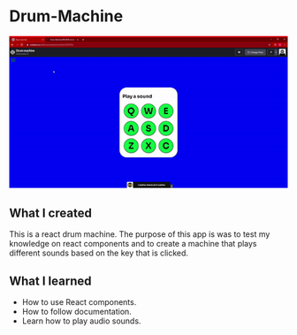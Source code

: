 # Drum-Machine

![](drum-machine.gif.gif)

## What I created

This is a react drum machine. The purpose of this app is was to test my knowledge on react components and to create a machine that plays different sounds based on the key that is clicked.

## What I learned

* How to use React components.
* How to follow documentation.
* Learn how to play audio sounds.
